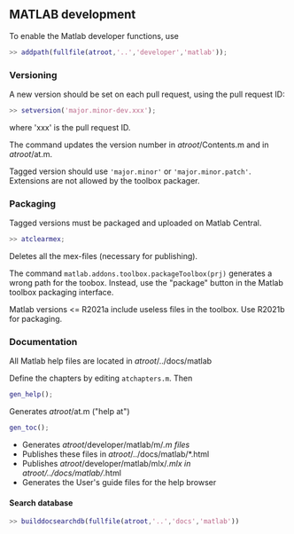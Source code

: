## MATLAB development

To enable the Matlab developer functions, use

```Matlab
>> addpath(fullfile(atroot,'..','developer','matlab'));
```

### Versioning
A new version should be set on each pull request, using the pull request ID:
```Matlab
>> setversion('major.minor-dev.xxx');
```
where 'xxx' is the pull request ID.

The command updates the version number in _atroot_/Contents.m and in _atroot_/at.m.

Tagged version should use `'major.minor'` or `'major.minor.patch'`. Extensions are
not allowed by the toolbox packager.

### Packaging
Tagged versions must be packaged and uploaded on Matlab Central.
```Matlab
>> atclearmex;
```
Deletes all the mex-files (necessary for publishing).

The command `matlab.addons.toolbox.packageToolbox(prj)` generates a wrong path for the toobox.
Instead, use the "package" button in the Matlab toolbox packaging interface.

Matlab versions <= R2021a include useless files in the toolbox. Use R2021b for packaging.

### Documentation
All Matlab help files are located in _atroot_/../docs/matlab

Define the chapters by editing `atchapters.m`. Then

```Matlab
gen_help();
```
Generates _atroot_/at.m ("help at")

```Matlab
gen_toc();
```
- Generates _atroot_/developer/matlab/m/*.m files*
- Publishes these files in _atroot_/../docs/matlab/*.html
- Publishes _atroot_/developer/matlab/mlx/*.mlx in _atroot_/../docs/matlab/*.html
- Generates the User's guide files for the help browser

#### Search database
```Matlab
>> builddocsearchdb(fullfile(atroot,'..','docs','matlab'))
```
